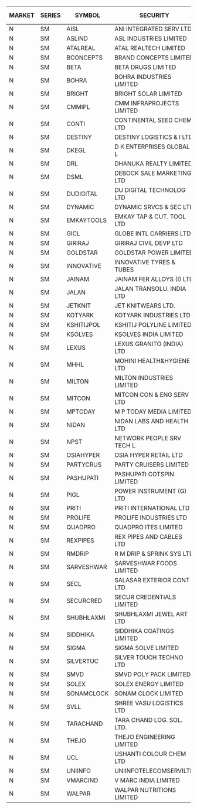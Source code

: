 


| MARKET | SERIES | SYMBOL | SECURITY | PREV CL PR | OPEN PRICE | HIGH PRICE | LOW PRICE | CLOSE PRICE | NET TRDVAL | NET TRDQTY | CORP IND | HI 52 WK | LO 52 WK |
| ----- | ----- | ----- | ----- | ----- | ----- | ----- | ----- | ----- | ----- | ----- | ----- | ----- | ----- |
| N | SM | AISL | ANI INTEGRATED SERV LTD. | 48.05 | 48.00 | 48.00 | 48.00 | 48.00 | 57600.00 | 1200 |  | 71.00 | 19.60 |
| N | SM | ASLIND | ASL INDUSTRIES LIMITED | 33.10 | 34.75 | 34.75 | 34.75 | 34.75 | 139000.00 | 4000 |  | 34.75 | 11.00 |
| N | SM | ATALREAL | ATAL REALTECH LIMITED | 157.10 | 142.00 | 152.15 | 142.00 | 151.55 | 2850080.00 | 19200 |  | 188.40 | 30.95 |
| N | SM | BCONCEPTS | BRAND CONCEPTS LIMITED | 45.15 | 44.90 | 44.95 | 42.95 | 43.00 | 785400.00 | 18000 |  | 48.00 | 15.60 |
| N | SM | BETA | BETA DRUGS LIMITED | 603.10 | 605.00 | 605.00 | 605.00 | 605.00 | 242000.00 | 400 |  | 665.00 | 104.80 |
| N | SM | BOHRA | BOHRA INDUSTRIES LIMITED | 5.05 | 5.30 | 5.30 | 5.30 | 5.30 | 116600.00 | 22000 |  | 7.25 | 1.20 |
| N | SM | BRIGHT | BRIGHT SOLAR LIMITED | 4.95 | 5.10 | 5.10 | 4.95 | 4.95 | 2036700.00 | 408000 |  | 15.55 | 4.60 |
| N | SM | CMMIPL | CMM INFRAPROJECTS LIMITED | 12.50 | 12.15 | 13.10 | 12.15 | 13.10 | 193650.00 | 15000 |  | 21.05 | 2.80 |
| N | SM | CONTI | CONTINENTAL SEED CHEM LTD | 8.20 | 8.60 | 8.60 | 8.60 | 8.60 | 57327.60 | 6666 |  | 10.35 | 5.20 |
| N | SM | DESTINY | DESTINY LOGISTICS & I LTD | 10.70 | 10.80 | 10.80 | 10.05 | 10.05 | 245700.00 | 24000 |  | 15.35 | 9.35 |
| N | SM | DKEGL | D K ENTERPRISES GLOBAL L | 42.10 | 41.00 | 41.75 | 41.00 | 41.75 | 248250.00 | 6000 |  | 50.40 | 35.10 |
| N | SM | DRL | DHANUKA REALTY LIMITED | 19.90 | 18.95 | 18.95 | 18.95 | 18.95 | 113700.00 | 6000 |  | 21.05 | 7.50 |
| N | SM | DSML | DEBOCK SALE MARKETING LTD | 107.35 | 111.95 | 112.70 | 111.95 | 112.70 | 2696100.00 | 24000 |  | 112.70 | 5.75 |
| N | SM | DUDIGITAL | DU DIGITAL TECHNOLOG LTD | 183.90 | 193.00 | 193.00 | 193.00 | 193.00 | 386000.00 | 2000 |  | 193.00 | 95.00 |
| N | SM | DYNAMIC | DYNAMIC SRVCS & SEC LTD | 42.70 | 38.05 | 39.95 | 36.70 | 37.10 | 997500.00 | 26000 |  | 49.80 | 35.00 |
| N | SM | EMKAYTOOLS | EMKAY TAP & CUT. TOOL LTD | 260.00 | 260.00 | 260.00 | 260.00 | 260.00 | 156000.00 | 600 |  | 271.00 | 89.65 |
| N | SM | GICL | GLOBE INTL CARRIERS LTD | 21.75 | 22.80 | 22.80 | 22.80 | 22.80 | 171000.00 | 7500 |  | 22.80 | 16.90 |
| N | SM | GIRIRAJ | GIRIRAJ CIVIL DEVP LTD | 90.80 | 95.30 | 95.30 | 95.30 | 95.30 | 114360.00 | 1200 |  | 96.60 | 63.65 |
| N | SM | GOLDSTAR | GOLDSTAR POWER LIMITED | 27.00 | 25.65 | 25.65 | 25.65 | 25.65 | 153900.00 | 6000 |  | 27.05 | 19.70 |
| N | SM | INNOVATIVE | INNOVATIVE TYRES & TUBES | 9.50 | 9.95 | 9.95 | 9.05 | 9.05 | 111450.00 | 12000 |  | 20.45 | 7.00 |
| N | SM | JAINAM | JAINAM FER ALLOYS (I) LTD | 92.00 | 93.00 | 93.00 | 93.00 | 93.00 | 186000.00 | 2000 |  | 107.75 | 69.70 |
| N | SM | JALAN | JALAN TRANSOLU. INDIA LTD | 9.40 | 8.95 | 8.95 | 8.95 | 8.95 | 26850.00 | 3000 |  | 14.90 | 2.75 |
| N | SM | JETKNIT | JET KNITWEARS LTD. | 53.55 | 56.20 | 56.20 | 56.20 | 56.20 | 168600.00 | 3000 |  | 56.20 | 18.00 |
| N | SM | KOTYARK | KOTYARK INDUSTRIES LTD | 106.50 | 106.95 | 109.70 | 101.05 | 101.70 | 4785300.00 | 46000 |  | 112.60 | 67.90 |
| N | SM | KSHITIJPOL | KSHITIJ POLYLINE LIMITED | 32.35 | 31.25 | 31.25 | 31.25 | 31.25 | 145812.50 | 4666 |  | 45.65 | 19.85 |
| N | SM | KSOLVES | KSOLVES INDIA LIMITED | 354.15 | 342.20 | 360.00 | 342.20 | 360.00 | 3516260.00 | 10000 |  | 1718.20 | 295.00 |
| N | SM | LEXUS | LEXUS GRANITO (INDIA) LTD | 14.85 | 14.75 | 15.55 | 14.70 | 14.70 | 256400.00 | 17000 |  | 22.50 | 10.30 |
| N | SM | MHHL | MOHINI HEALTH&HYGIENE LTD | 24.95 | 26.00 | 26.00 | 25.60 | 25.60 | 154800.00 | 6000 |  | 39.50 | 17.10 |
| N | SM | MILTON | MILTON INDUSTRIES LIMITED | 15.00 | 15.00 | 15.00 | 15.00 | 15.00 | 66000.00 | 4400 |  | 27.05 | 10.65 |
| N | SM | MITCON | MITCON CON & ENG SERV LTD | 50.50 | 52.50 | 52.75 | 50.60 | 50.60 | 522600.00 | 10000 |  | 64.95 | 33.10 |
| N | SM | MPTODAY | M P TODAY MEDIA LIMITED | 32.10 | 32.10 | 32.10 | 32.10 | 32.10 | 64200.00 | 2000 |  | 32.15 | 11.55 |
| N | SM | NIDAN | NIDAN LABS AND HEALTH LTD | 53.80 | 55.00 | 55.95 | 51.15 | 51.15 | 7510500.00 | 145000 |  | 70.70 | 51.15 |
| N | SM | NPST | NETWORK PEOPLE SRV TECH L | 64.00 | 71.95 | 74.80 | 61.10 | 74.80 | 1480320.00 | 20800 |  | 78.00 | 49.05 |
| N | SM | OSIAHYPER | OSIA HYPER RETAIL LTD | 225.00 | 215.00 | 224.00 | 215.00 | 215.00 | 695680.00 | 3200 |  | 257.00 | 117.00 |
| N | SM | PARTYCRUS | PARTY CRUISERS LIMITED | 57.65 | 57.65 | 58.50 | 57.00 | 57.00 | 694500.00 | 12000 |  | 60.00 | 16.50 |
| N | SM | PASHUPATI | PASHUPATI COTSPIN LIMITED | 84.00 | 85.00 | 85.00 | 80.10 | 80.10 | 524960.00 | 6400 |  | 99.00 | 50.00 |
| N | SM | PIGL | POWER INSTRUMENT (G) LTD | 46.00 | 43.70 | 48.30 | 43.70 | 48.00 | 664600.00 | 14000 |  | 88.60 | 10.50 |
| N | SM | PRITI | PRITI INTERNATIONAL LTD | 61.40 | 61.00 | 62.00 | 61.00 | 62.00 | 393600.00 | 6400 |  | 284.90 | 57.25 |
| N | SM | PROLIFE | PROLIFE INDUSTRIES LTD | 127.80 | 121.50 | 121.50 | 121.50 | 121.50 | 364500.00 | 3000 |  | 131.60 | 39.75 |
| N | SM | QUADPRO | QUADPRO ITES LIMITED | 15.85 | 15.75 | 15.75 | 15.05 | 15.05 | 184800.00 | 12000 |  | 18.80 | 11.25 |
| N | SM | REXPIPES | REX PIPES AND CABLES LTD | 46.50 | 47.00 | 47.00 | 46.20 | 46.20 | 372800.00 | 8000 |  | 64.35 | 26.00 |
| N | SM | RMDRIP | R M DRIP & SPRINK SYS LTD | 16.10 | 15.50 | 15.50 | 15.50 | 15.50 | 31000.00 | 2000 |  | 53.10 | 14.75 |
| N | SM | SARVESHWAR | SARVESHWAR FOODS LIMITED | 23.00 | 23.00 | 23.00 | 23.00 | 23.00 | 36800.00 | 1600 |  | 37.85 | 11.70 |
| N | SM | SECL | SALASAR EXTERIOR CONT LTD | 35.00 | 36.00 | 36.00 | 36.00 | 36.00 | 108000.00 | 3000 |  | 48.55 | 9.90 |
| N | SM | SECURCRED | SECUR CREDENTIALS LIMITED | 58.00 | 55.20 | 55.20 | 55.10 | 55.10 | 264540.00 | 4800 |  | 60.80 | 12.00 |
| N | SM | SHUBHLAXMI | SHUBHLAXMI JEWEL ART LTD | 14.60 | 14.60 | 15.30 | 14.60 | 15.30 | 90000.00 | 6000 |  | 26.80 | 11.20 |
| N | SM | SIDDHIKA | SIDDHIKA COATINGS LIMITED | 77.85 | 78.00 | 78.00 | 78.00 | 78.00 | 156000.00 | 2000 |  | 94.00 | 45.00 |
| N | SM | SIGMA | SIGMA SOLVE LIMITED | 511.30 | 485.75 | 510.00 | 485.75 | 496.50 | 2071350.00 | 4200 |  | 615.00 | 33.80 |
| N | SM | SILVERTUC | SILVER TOUCH TECHNO LTD | 152.00 | 157.00 | 158.00 | 153.00 | 153.00 | 2033700.00 | 13000 |  | 194.80 | 72.00 |
| N | SM | SMVD | SMVD POLY PACK LIMITED | 24.45 | 25.65 | 25.65 | 23.45 | 24.05 | 335700.00 | 14000 |  | 25.65 | 7.40 |
| N | SM | SOLEX | SOLEX ENERGY LIMITED | 47.25 | 49.60 | 49.60 | 49.60 | 49.60 | 99200.00 | 2000 |  | 68.45 | 26.30 |
| N | SM | SONAMCLOCK | SONAM CLOCK LIMITED | 68.90 | 69.00 | 69.55 | 68.50 | 69.55 | 621150.00 | 9000 |  | 70.20 | 39.00 |
| N | SM | SVLL | SHREE VASU LOGISTICS LTD | 107.00 | 111.00 | 111.00 | 111.00 | 111.00 | 111000.00 | 1000 |  | 111.00 | 76.00 |
| N | SM | TARACHAND | TARA CHAND LOG. SOL. LTD. | 43.65 | 43.75 | 43.75 | 42.05 | 42.05 | 434100.00 | 10000 |  | 52.35 | 26.00 |
| N | SM | THEJO | THEJO ENGINEERING LIMITED | 1120.00 | 1096.10 | 1144.00 | 1095.00 | 1143.35 | 2845867.50 | 2550 |  | 3950.00 | 826.00 |
| N | SM | UCL | USHANTI COLOUR CHEM LTD | 57.75 | 49.45 | 58.50 | 49.45 | 58.50 | 215900.00 | 4000 |  | 61.60 | 25.00 |
| N | SM | UNIINFO | UNIINFOTELECOMSERVILTD | 38.05 | 38.05 | 38.05 | 37.95 | 37.95 | 228000.00 | 6000 |  | 42.50 | 15.50 |
| N | SM | VMARCIND | V MARC INDIA LIMITED | 33.75 | 32.70 | 36.75 | 32.70 | 36.75 | 823200.00 | 24000 |  | 45.00 | 25.35 |
| N | SM | WALPAR | WALPAR NUTRITIONS LIMITED | 29.00 | 29.00 | 29.00 | 29.00 | 29.00 | 58000.00 | 2000 |  | 51.50 | 28.95 |



